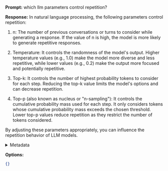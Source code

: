 **Prompt:**
which llm parameters control repetition?

**Response:**
In natural language processing, the following parameters control repetition:

1. n: The number of previous conversations or turns to consider while generating a response. If the value of n is high, the model is more likely to generate repetitive responses.

2. Temperature: It controls the randomness of the model's output. Higher temperature values (e.g., 1.0) make the model more diverse and less repetitive, while lower values (e.g., 0.2) make the output more focused and potentially repetitive.

3. Top-k: It controls the number of highest probability tokens to consider for each step. Reducing the top-k value limits the model's options and can decrease repetition.

4. Top-p (also known as nucleus or "n-sampling"): It controls the cumulative probability mass used for each step. It only considers tokens whose cumulative probability mass exceeds the chosen threshold. Lower top-p values reduce repetition as they restrict the number of tokens considered.

By adjusting these parameters appropriately, you can influence the repetition behavior of LLM models.

<details><summary>Metadata</summary>

- Duration: 10074 ms
- Datetime: 2023-09-05T17:34:56.574636
- Model: gpt-3.5-turbo-0613

</details>

**Options:**
```json
{}
```

